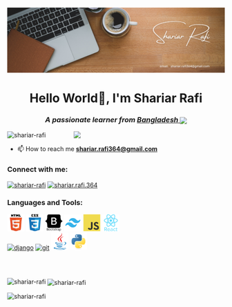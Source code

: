 ![logo](https://github.com/Shariar-Rafi/Shariar-Rafi/blob/main/Brown%20Wood%20Minimalist%20Profile%20LinkedIn%20Banner.png)
<meta charset="UTF-8">
<h1 align="center">Hello World👋, I'm <b>Shariar Rafi</b></h1>
<h3 align="center"><i>A passionate learner from <a href="https://en.wikipedia.org/wiki/Bangladesh">Bangladesh&nbsp;<img align="center" width="30" src="https://em-content.zobj.net/thumbs/160/facebook/327/flag-bangladesh_1f1e7-1f1e9.png"> </i></a>  </h3>

<img align="right" width="350" src="https://github.com/Shariar-Rafi/Shariar-Rafi/blob/main/image-asset.gif?raw=true">

<p align="left"> <img src="https://komarev.com/ghpvc/?username=shariar-rafi&label=Profile%20views&color=0e75b6&style=flat" alt="shariar-rafi" /> </p>

- 📫 How to reach me **shariar.rafi364@gmail.com**

<h3 align="left">Connect with me:</h3>

<p align="left">
<a href="https://www.linkedin.com/in/md-monem-shariar-rafi/" target="blank"><img align="center" src="https://raw.githubusercontent.com/rahuldkjain/github-profile-readme-generator/master/src/images/icons/Social/linked-in-alt.svg" alt="shariar-rafi" height="30" width="40" /></a>  
<a href="https://fb.com/shariar.rafi.364" target="blank"><img align="center" src="https://raw.githubusercontent.com/rahuldkjain/github-profile-readme-generator/master/src/images/icons/Social/facebook.svg" alt="shariar.rafi.364" height="30" width="40" /></a>  

</p>
<h3 align="left">Languages and Tools:</h3>
<p align="left">
<a href="https://www.w3.org/html/" target="_blank" rel="noreferrer"> <img src="https://raw.githubusercontent.com/devicons/devicon/master/icons/html5/html5-original-wordmark.svg" alt="html5" width="40" height="40"/></a>
<a href="https://www.w3schools.com/css/" target="_blank" rel="noreferrer"> <img src="https://raw.githubusercontent.com/devicons/devicon/master/icons/css3/css3-original-wordmark.svg" alt="css3" width="40" height="40"/></a>
<a href="https://getbootstrap.com" target="_blank" rel="noreferrer"> <img src="https://raw.githubusercontent.com/devicons/devicon/master/icons/bootstrap/bootstrap-plain-wordmark.svg" alt="bootstrap" width="40" height="40"/></a>
<a href="https://tailwindcss.com/" target="_blank" rel="noreferrer"><img src="https://github.com/Shariar-Rafi/Shariar-Rafi/blob/main/tailwind-css-svgrepo-com.svg" alt="tailwind" width="40" height="40"/></a>
<a href="https://developer.mozilla.org/en-US/docs/Web/JavaScript" target="_blank" rel="noreferrer"> <img src="https://raw.githubusercontent.com/devicons/devicon/master/icons/javascript/javascript-original.svg" alt="javascript" width="40" height="40"/></a>
<a href="https://reactjs.org/" target="_blank" rel="noreferrer"> <img src="https://raw.githubusercontent.com/devicons/devicon/master/icons/react/react-original-wordmark.svg" alt="react" width="40" height="40"/> </a> <br>
<a href="https://www.djangoproject.com/" target="_blank" rel="noreferrer"><img src="https://cdn.worldvectorlogo.com/logos/django.svg" alt="django" width="40" height="40"/></a>
<a href="https://git-scm.com/" target="_blank" rel="noreferrer"><img src="https://www.vectorlogo.zone/logos/git-scm/git-scm-icon.svg" alt="git" width="40" height="40"/></a>
<a href="https://www.java.com" target="_blank" rel="noreferrer"><img src="https://raw.githubusercontent.com/devicons/devicon/master/icons/java/java-original.svg" alt="java" width="40" height="40"/></a>
<a href="https://www.python.org" target="_blank" rel="noreferrer"><img src="https://raw.githubusercontent.com/devicons/devicon/master/icons/python/python-original.svg" alt="python" width="40" height="40"/></a> 
</p></br>
</br>
<p><img align="left" src="https://github-readme-stats.vercel.app/api/top-langs?username=shariar-rafi&show_icons=true&locale=en&layout=compact" alt="shariar-rafi" /></p>

<p>&nbsp;<img align="center" src="https://github-readme-stats.vercel.app/api?username=shariar-rafi&show_icons=true&locale=en" alt="shariar-rafi" /></p>

<p><img align="center" src="https://github-readme-streak-stats.herokuapp.com/?user=shariar-rafi&show_icons=true&locale=en" alt="shariar-rafi" /></p>
